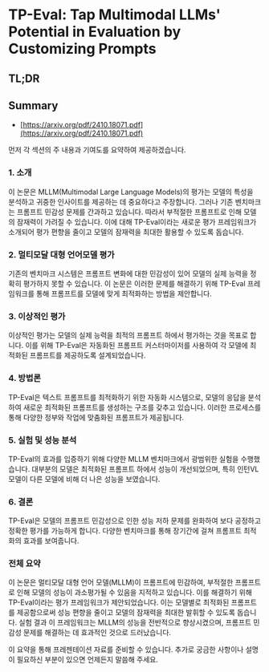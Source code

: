 # TP-Eval: Tap Multimodal LLMs' Potential in Evaluation by Customizing Prompts
## TL;DR
## Summary
- [https://arxiv.org/pdf/2410.18071.pdf](https://arxiv.org/pdf/2410.18071.pdf)

먼저 각 섹션의 주 내용과 기여도를 요약하여 제공하겠습니다.

### 1. 소개
이 논문은 MLLM(Multimodal Large Language Models)의 평가는 모델의 특성을 분석하고 귀중한 인사이트를 제공하는 데 중요하다고 주장합니다. 그러나 기존 벤치마크는 프롬프트 민감성 문제를 간과하고 있습니다. 따라서 부적절한 프롬프트로 인해 모델의 잠재력이 가려질 수 있습니다. 이에 대해 TP-Eval이라는 새로운 평가 프레임워크가 소개되어 평가 편향을 줄이고 모델의 잠재력을 최대한 활용할 수 있도록 돕습니다.

### 2. 멀티모달 대형 언어모델 평가
기존의 벤치마크 시스템은 프롬프트 변화에 대한 민감성이 있어 모델의 실제 능력을 정확히 평가하지 못할 수 있습니다. 이 논문은 이러한 문제를 해결하기 위해 TP-Eval 프레임워크를 통해 프롬프트를 모델에 맞게 최적화하는 방법을 제안합니다.

### 3. 이상적인 평가
이상적인 평가는 모델의 실제 능력을 최적의 프롬프트 하에서 평가하는 것을 목표로 합니다. 이를 위해 TP-Eval은 자동화된 프롬프트 커스터마이저를 사용하여 각 모델에 최적화된 프롬프트를 제공하도록 설계되었습니다.

### 4. 방법론
TP-Eval은 텍스트 프롬프트를 최적화하기 위한 자동화 시스템으로, 모델의 응답을 분석하여 새로운 최적화된 프롬프트를 생성하는 구조를 갖추고 있습니다. 이러한 프로세스를 통해 다양한 정부와 작업에 맞춤화된 프롬프트가 제공됩니다.

### 5. 실험 및 성능 분석
TP-Eval의 효과를 입증하기 위해 다양한 MLLM 벤치마크에서 광범위한 실험을 수행했습니다. 대부분의 모델은 최적화된 프롬프트 하에서 성능이 개선되었으며, 특히 인턴VL 모델이 다른 모델에 비해 더 나은 성능을 보였습니다.

### 6. 결론
TP-Eval은 모델의 프롬프트 민감성으로 인한 성능 저하 문제를 완화하여 보다 공정하고 정확한 평가를 가능하게 합니다. 다양한 벤치마크를 통해 장기간에 걸쳐 프롬프트 최적화의 효과를 보여줍니다.

### 전체 요약
이 논문은 멀티모달 대형 언어 모델(MLLM)이 프롬프트에 민감하여, 부적절한 프롬프트로 인해 모델의 성능이 과소평가될 수 있음을 지적하고 있습니다. 이를 해결하기 위해 TP-Eval이라는 평가 프레임워크가 제안되었습니다. 이는 모델별로 최적화된 프롬프트를 제공함으로써 성능 편향을 줄이고 모델의 잠재력을 최대한 발휘할 수 있도록 돕습니다. 실험 결과 이 프레임워크는 MLLM의 성능을 전반적으로 향상시켰으며, 프롬프트 민감성 문제를 해결하는 데 효과적인 것으로 드러났습니다.

이 요약을 통해 프레젠테이션 자료를 준비할 수 있습니다. 추가로 궁금한 사항이나 설명이 필요하신 부분이 있으면 언제든지 말씀해 주세요.